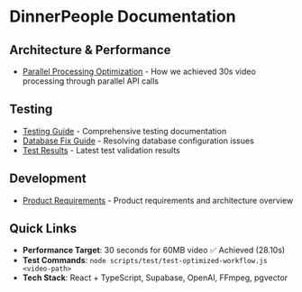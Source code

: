 # DinnerPeople Documentation

## Architecture & Performance

- [Parallel Processing Optimization](./parallel-processing.md) - How we achieved 30s video processing through parallel API calls

## Testing

- [Testing Guide](../scripts/test/TESTING.md) - Comprehensive testing documentation
- [Database Fix Guide](../scripts/test/DATABASE_FIX.md) - Resolving database configuration issues
- [Test Results](../scripts/test/TEST_RESULTS.md) - Latest test validation results

## Development

- [Product Requirements](../tasks/PRD.md) - Product requirements and architecture overview

## Quick Links

- **Performance Target**: 30 seconds for 60MB video ✅ Achieved (28.10s)
- **Test Commands**: `node scripts/test/test-optimized-workflow.js <video-path>`
- **Tech Stack**: React + TypeScript, Supabase, OpenAI, FFmpeg, pgvector